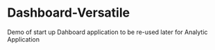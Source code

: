 # Dashboard-Versatile
Demo of start up Dahboard application to be re-used later for Analytic Application
